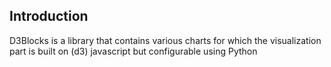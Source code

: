 ## Introduction 
 D3Blocks is a library that contains various charts for which the visualization part is built on (d3) javascript but configurable using Python
